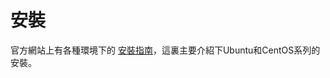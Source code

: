 # 安裝
官方網站上有各種環境下的 [安裝指南](https://docs.docker.com/installation/#installation)，這裏主要介紹下Ubuntu和CentOS系列的安裝。
